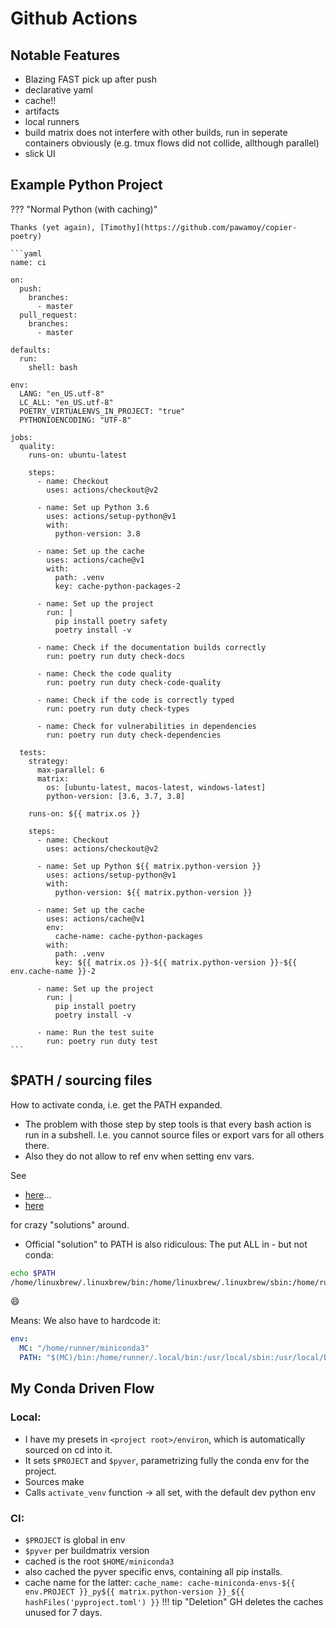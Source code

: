 # Github Actions

## Notable Features

- Blazing FAST pick up after push
- declarative yaml
- cache!!
- artifacts
- local runners
- build matrix does not interfere with other builds, run in seperate containers obviously (e.g. tmux
  flows did not collide, allthough parallel)
- slick UI

## Example Python Project

??? "Normal Python (with caching)"

    Thanks (yet again), [Timothy](https://github.com/pawamoy/copier-poetry)

    ```yaml
    name: ci

    on:
      push:
        branches:
          - master
      pull_request:
        branches:
          - master

    defaults:
      run:
        shell: bash

    env:
      LANG: "en_US.utf-8"
      LC_ALL: "en_US.utf-8"
      POETRY_VIRTUALENVS_IN_PROJECT: "true"
      PYTHONIOENCODING: "UTF-8"

    jobs:
      quality:
        runs-on: ubuntu-latest

        steps:
          - name: Checkout
            uses: actions/checkout@v2

          - name: Set up Python 3.6
            uses: actions/setup-python@v1
            with:
              python-version: 3.8

          - name: Set up the cache
            uses: actions/cache@v1
            with:
              path: .venv
              key: cache-python-packages-2

          - name: Set up the project
            run: |
              pip install poetry safety
              poetry install -v

          - name: Check if the documentation builds correctly
            run: poetry run duty check-docs

          - name: Check the code quality
            run: poetry run duty check-code-quality

          - name: Check if the code is correctly typed
            run: poetry run duty check-types

          - name: Check for vulnerabilities in dependencies
            run: poetry run duty check-dependencies

      tests:
        strategy:
          max-parallel: 6
          matrix:
            os: [ubuntu-latest, macos-latest, windows-latest]
            python-version: [3.6, 3.7, 3.8]

        runs-on: ${{ matrix.os }}

        steps:
          - name: Checkout
            uses: actions/checkout@v2

          - name: Set up Python ${{ matrix.python-version }}
            uses: actions/setup-python@v1
            with:
              python-version: ${{ matrix.python-version }}

          - name: Set up the cache
            uses: actions/cache@v1
            env:
              cache-name: cache-python-packages
            with:
              path: .venv
              key: ${{ matrix.os }}-${{ matrix.python-version }}-${{ env.cache-name }}-2

          - name: Set up the project
            run: |
              pip install poetry
              poetry install -v

          - name: Run the test suite
            run: poetry run duty test
    ```

## $PATH / sourcing files

How to activate conda, i.e. get the PATH expanded.

- The problem with those step by step tools is that every bash action is run in a subshell. I.e. you cannot source files or export vars for all others there.
- Also they do not allow to ref env when setting env vars.

See

- [here](https://github.com/actions/setup-go/issues/14)...
- [here](https://github.com/firepress-org/rclone-in-docker/blob/master/.github/workflows/ci_dockerfile_is_master.yml)

for crazy "solutions" around.

- Official "solution" to PATH is also ridiculous: The put ALL in - but not conda:

```bash
echo $PATH
/home/linuxbrew/.linuxbrew/bin:/home/linuxbrew/.linuxbrew/sbin:/home/runner/.local/bin:/opt/pipx_bin:/usr/share/rust/.cargo/bin:/home/runner/.config/composer/vendor/bin:/usr/local/.ghcup/bin:/home/runner/.dotnet/tools:/snap/bin:/usr/local/sbin:/usr/local/bin:/usr/sbin:/usr/bin:/sbin:/bin:/usr/games:/usr/local/games:/snap/bin:/home/runner/.dotnet/tools
```

:smile:

Means: We also have to hardcode it:

```yaml
env:
  MC: "/home/runner/miniconda3"
  PATH: "$(MC)/bin:/home/runner/.local/bin:/usr/local/sbin:/usr/local/bin:/usr/sbin:/usr/bin:/sbin:/bin:"
```


## My Conda Driven Flow

### Local: 
- I have my presets in `<project root>/environ`, which is automatically sourced on cd into it.
- It sets `$PROJECT` and `$pyver`, parametrizing fully the conda env for the project.
- Sources make
- Calls `activate_venv` function -> all set, with the default dev python env

### CI:
- `$PROJECT` is global in env
- `$pyver` per buildmatrix version
- cached is the root `$HOME/miniconda3`
- also cached the pyver specific envs, containing all pip installs.
- cache name for the latter: `cache_name: cache-miniconda-envs-${{ env.PROJECT }}_py${{ matrix.python-version }}_${{ hashFiles('pyproject.toml') }}`
    !!! tip "Deletion"
        GH deletes the caches unused for 7 days.

```yaml lp mode=show_file fn=.github/workflows/ci.yml
```









